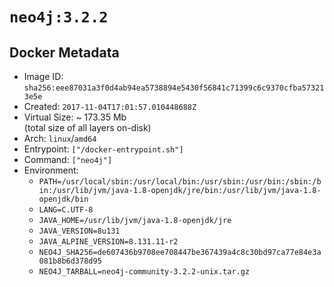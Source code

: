 # `neo4j:3.2.2`

## Docker Metadata

- Image ID: `sha256:eee87031a3f0d4ab94ea5738894e5430f56841c71399c6c9370cfba573213e5e`
- Created: `2017-11-04T17:01:57.010448688Z`
- Virtual Size: ~ 173.35 Mb  
  (total size of all layers on-disk)
- Arch: `linux`/`amd64`
- Entrypoint: `["/docker-entrypoint.sh"]`
- Command: `["neo4j"]`
- Environment:
  - `PATH=/usr/local/sbin:/usr/local/bin:/usr/sbin:/usr/bin:/sbin:/bin:/usr/lib/jvm/java-1.8-openjdk/jre/bin:/usr/lib/jvm/java-1.8-openjdk/bin`
  - `LANG=C.UTF-8`
  - `JAVA_HOME=/usr/lib/jvm/java-1.8-openjdk/jre`
  - `JAVA_VERSION=8u131`
  - `JAVA_ALPINE_VERSION=8.131.11-r2`
  - `NEO4J_SHA256=de607436b9708ee708447be367439a4c8c30bd97ca77e84e3a081b8b6d378d95`
  - `NEO4J_TARBALL=neo4j-community-3.2.2-unix.tar.gz`
